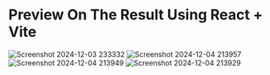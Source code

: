 # Preview On The Result Using React + Vite

![Screenshot 2024-12-03 233332](https://github.com/user-attachments/assets/9b99e0d4-1708-47af-b789-413588e164a5)
![Screenshot 2024-12-04 213957](https://github.com/user-attachments/assets/1d45f55f-85db-425a-b457-490d256ea02a)
![Screenshot 2024-12-04 213949](https://github.com/user-attachments/assets/99d64262-bf40-45bd-b76c-c687e1239be6)
![Screenshot 2024-12-04 213929](https://github.com/user-attachments/assets/06e8bde5-28d0-4715-8da4-10cc6349f2b5)
